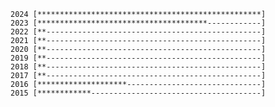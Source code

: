 
`` 2024 [**************************************************] `` \
`` 2023 [**************************************------------] `` \
`` 2022 [**------------------------------------------------] `` \
`` 2021 [**------------------------------------------------] `` \
`` 2020 [**------------------------------------------------] `` \
`` 2019 [**------------------------------------------------] `` \
`` 2018 [**------------------------------------------------] `` \
`` 2017 [**------------------------------------------------] `` \
`` 2016 [********************------------------------------] `` \
`` 2015 [************--------------------------------------] `` 
